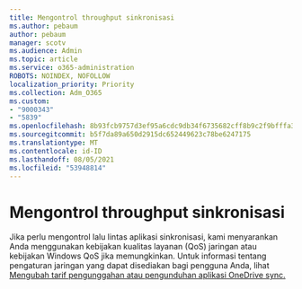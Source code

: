 ```yaml
---
title: Mengontrol throughput sinkronisasi
ms.author: pebaum
author: pebaum
manager: scotv
ms.audience: Admin
ms.topic: article
ms.service: o365-administration
ROBOTS: NOINDEX, NOFOLLOW
localization_priority: Priority
ms.collection: Adm_O365
ms.custom:
- "9000343"
- "5839"
ms.openlocfilehash: 8b93fcb9757d3ef95a6cdc9db34f6735682cff8b9c2f9bfffa38a547326b69e7
ms.sourcegitcommit: b5f7da89a650d2915dc652449623c78be6247175
ms.translationtype: MT
ms.contentlocale: id-ID
ms.lasthandoff: 08/05/2021
ms.locfileid: "53948814"
---
```

# <a name="control-sync-throughput"></a>Mengontrol throughput sinkronisasi

Jika perlu mengontrol lalu lintas aplikasi sinkronisasi, kami menyarankan Anda menggunakan kebijakan kualitas layanan (QoS) jaringan atau kebijakan Windows QoS jika memungkinkan. Untuk informasi tentang pengaturan jaringan yang dapat disediakan bagi pengguna Anda, lihat [Mengubah tarif pengunggahan atau pengunduhan aplikasi OneDrive sync.](https://support.office.com/article/71cc69da-2371-4981-8cc8-b4558bdda56e)